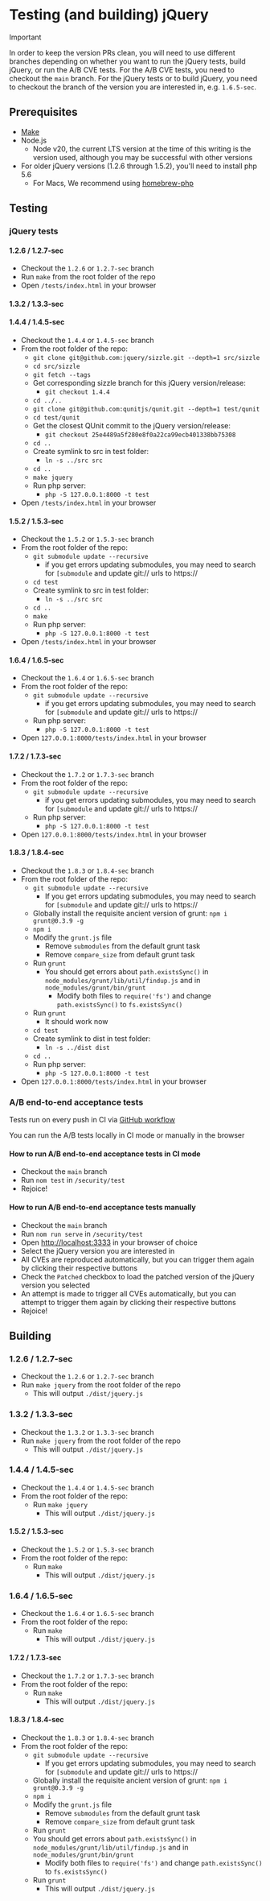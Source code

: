<!-- markdownlint-disable MD024 -->

# Testing (and building) jQuery

> [!IMPORTANT]
> In order to keep the version PRs clean, you will need to use different branches depending on whether you want to run the jQuery tests, build jQuery, or run the A/B CVE tests. For the A/B CVE tests, you need to checkout the `main` branch. For the jQuery tests or to build jQuery, you need to checkout the branch of the version you are interested in, e.g. `1.6.5-sec`.

## Prerequisites

- [Make](https://en.wikipedia.org/wiki/Make_(software))
- Node.js
  - Node v20, the current LTS version at the time of this writing is the version used, although you may be successful with other versions
- For older jQuery versions (1.2.6 through 1.5.2<!-- update as needed -->), you'll need to install php 5.6
  - For Macs, We recommend using [homebrew-php](https://github.com/shivammathur/homebrew-php)

## Testing

### jQuery tests

#### 1.2.6 / 1.2.7-sec

- Checkout the `1.2.6` or `1.2.7-sec` branch
- Run `make` from the root folder of the repo
- Open `/tests/index.html` in your browser

#### 1.3.2 / 1.3.3-sec

<!-- - Checkout the `1.3.2` or `1.3.3-sec` branch
- Run `make test` from the root folder of the repo
- Open `/tests/index.html` in your browser -->

#### 1.4.4 / 1.4.5-sec

- Checkout the `1.4.4` or `1.4.5-sec` branch
- From the root folder of the repo:
  - `git clone git@github.com:jquery/sizzle.git --depth=1 src/sizzle`
  - `cd src/sizzle`
  - `git fetch --tags`
  - Get corresponding sizzle branch for this jQuery version/release:
    - `git checkout 1.4.4`
  - `cd ../..`
  - `git clone git@github.com:qunitjs/qunit.git --depth=1 test/qunit`
  - `cd test/qunit`
  - Get the closest QUnit commit to the jQuery version/release:
    - `git checkout 25e4489a5f280e8f0a22ca99ecb401338bb75308`
  - `cd ..`
  - Create symlink to src in test folder:
    - `ln -s ../src src`
  - `cd ..`
  - `make jquery`
  - Run php server:
    - `php -S 127.0.0.1:8000 -t test`
- Open `/tests/index.html` in your browser

#### 1.5.2 / 1.5.3-sec

- Checkout the `1.5.2` or `1.5.3-sec` branch
- From the root folder of the repo:
  - `git submodule update --recursive`
    - if you get errors updating submodules, you may need to search for `[submodule` and update git:// urls to https://
  - `cd test`
  - Create symlink to src in test folder:
    - `ln -s ../src src`
  - `cd ..`
  - `make`
  - Run php server:
    - `php -S 127.0.0.1:8000 -t test`
- Open `/tests/index.html` in your browser

#### 1.6.4 / 1.6.5-sec

- Checkout the `1.6.4` or `1.6.5-sec` branch
- From the root folder of the repo:
  - `git submodule update --recursive`
    - if you get errors updating submodules, you may need to search for `[submodule` and update git:// urls to https://
  - Run php server:
    - `php -S 127.0.0.1:8000 -t test`
- Open `127.0.0.1:8000/tests/index.html` in your browser

#### 1.7.2 / 1.7.3-sec

- Checkout the `1.7.2` or `1.7.3-sec` branch
- From the root folder of the repo:
  - `git submodule update --recursive`
    - if you get errors updating submodules, you may need to search for `[submodule` and update git:// urls to https://
  - Run php server:
    - `php -S 127.0.0.1:8000 -t test`
- Open `127.0.0.1:8000/tests/index.html` in your browser

#### 1.8.3 / 1.8.4-sec

- Checkout the `1.8.3` or `1.8.4-sec` branch
- From the root folder of the repo:
  - `git submodule update --recursive`
    - If you get errors updating submodules, you may need to search for `[submodule` and update git:// urls to https://
  - Globally install the requisite ancient version of grunt: `npm i grunt@0.3.9 -g`
  - `npm i`
  - Modify the `grunt.js` file
    - Remove `submodules` from the default grunt task
    - Remove `compare_size` from default grunt task
  - Run `grunt`
    - You should get errors about `path.existsSync()` in `node_modules/grunt/lib/util/findup.js` and in `node_modules/grunt/bin/grunt`
      - Modify both files to `require('fs')` and change `path.existsSync()` to `fs.existsSync()`
  - Run `grunt`
    - It should work now
  - `cd test`
  - Create symlink to dist in test folder:
    - `ln -s ../dist dist`
  - `cd ..`
  - Run php server:
    - `php -S 127.0.0.1:8000 -t test`
- Open `127.0.0.1:8000/tests/index.html` in your browser

### A/B end-to-end acceptance tests

Tests run on every push in CI via [GitHub workflow](https://github.com/ctcpip/jquery-security-patches/actions/workflows/security-test.yml)

You can run the A/B tests locally in CI mode or manually in the browser

#### How to run A/B end-to-end acceptance tests in CI mode

- Checkout the `main` branch
- Run `nom test` in `/security/test`
- Rejoice!

#### How to run A/B end-to-end acceptance tests manually

- Checkout the `main` branch
- Run `nom run serve` in `/security/test`
- Open <http://localhost:3333> in your browser of choice
- Select the jQuery version you are interested in
- All CVEs are reproduced automatically, but you can trigger them again by clicking their respective buttons
- Check the `Patched` checkbox to load the patched version of the jQuery version you selected
- An attempt is made to trigger all CVEs automatically, but you can attempt to trigger them again by clicking their respective buttons
- Rejoice!

## Building

### 1.2.6 / 1.2.7-sec

- Checkout the `1.2.6` or `1.2.7-sec` branch
- Run `make jquery` from the root folder of the repo
  - This will output `./dist/jquery.js`

### 1.3.2 / 1.3.3-sec

- Checkout the `1.3.2` or `1.3.3-sec` branch
- Run `make jquery` from the root folder of the repo
  - This will output `./dist/jquery.js`

### 1.4.4 / 1.4.5-sec

- Checkout the `1.4.4` or `1.4.5-sec` branch
- From the root folder of the repo:
  - Run `make jquery`
    - This will output `./dist/jquery.js`

#### 1.5.2 / 1.5.3-sec

- Checkout the `1.5.2` or `1.5.3-sec` branch
- From the root folder of the repo:
  - Run `make`
    - This will output `./dist/jquery.js`

### 1.6.4 / 1.6.5-sec

- Checkout the `1.6.4` or `1.6.5-sec` branch
- From the root folder of the repo:
  - Run `make`
    - This will output `./dist/jquery.js`

#### 1.7.2 / 1.7.3-sec

- Checkout the `1.7.2` or `1.7.3-sec` branch
- From the root folder of the repo:
  - Run `make`
    - This will output `./dist/jquery.js`

#### 1.8.3 / 1.8.4-sec

- Checkout the `1.8.3` or `1.8.4-sec` branch
- From the root folder of the repo:
  - `git submodule update --recursive`
    - If you get errors updating submodules, you may need to search for `[submodule` and update git:// urls to https://
  - Globally install the requisite ancient version of grunt: `npm i grunt@0.3.9 -g`
  - `npm i`
  - Modify the `grunt.js` file
    - Remove `submodules` from the default grunt task
    - Remove `compare_size` from default grunt task
  - Run `grunt`
  - You should get errors about `path.existsSync()` in `node_modules/grunt/lib/util/findup.js` and in `node_modules/grunt/bin/grunt`
    - Modify both files to `require('fs')` and change `path.existsSync()` to `fs.existsSync()`
  - Run `grunt`
    - This will output `./dist/jquery.js`
